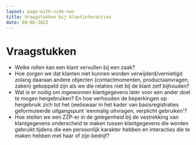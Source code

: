 ```yaml
---
layout: page-with-side-nav
title: Vraagstukken bij klantinteracties
date: 09-06-2022
---
```


# Vraagstukken

- Welke rollen kan een klant vervullen bij een zaak?
- Hoe zorgen we dat klanten niet kunnen worden verwijderd/vernietigd zolang daaraan andere objecten (contactmomenten, productaanvragen, zaken) gekoppeld zijn als we die relaties niet bij de klant zelf bijhouden?
- Wat is er nodig om ingewonnen klantgegevens later voor een ander doel te mogen hergebruiken? En hoe verhouden de beperkingen op hergebruik zich tot het (weliswaar in het kader van basisregistraties geformuleerde uitgangspunt 'eenmalig uitvragen, verplicht gebruiken'?
- Hoe stellen we een ZZP-er in de gelegenheid bij de vestrekking van klantgegevens onderscheid te maken tussen klantgegevens die worden gebruikt tijdens die een persoonlijk karakter hebben en interacties die te maken hebben met haar of zijn bedrijf?
